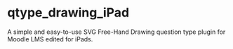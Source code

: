 # qtype_drawing_iPad
A simple and easy-to-use SVG Free-Hand Drawing question type plugin for Moodle LMS edited for iPads.
